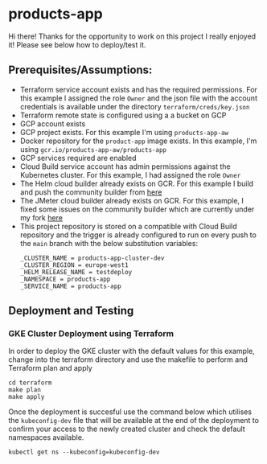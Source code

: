 # products-app
Hi there! Thanks for the opportunity to work on this project I really enjoyed it!
Please see below how to deploy/test it.

## Prerequisites/Assumptions:
- Terraform service account exists and has the required permissions. For this example I assigned the role `Owner` and the json file with the account credentials is available under the directory `terraform/creds/key.json`
- Terraform remote state is configured using a a bucket on GCP
- GCP account exists
- GCP project exists. For this example I'm using `products-app-aw`
- Docker repository for the `product-app` image exists. In this example, I'm using `gcr.io/products-app-aw/products-app`  
- GCP services required are enabled
- Cloud Build service account has admin permissions against the Kubernetes cluster. For this example, I had assigned the role `Owner`
- The Helm cloud builder already exists on GCR. For this example I build and push the community builder from [here](https://github.com/GoogleCloudPlatform/cloud-builders-community/tree/master/helm)
- The JMeter cloud builder already exists on GCR. For this example, I fixed some issues on the community builder which are currently under my fork [here](https://github.com/elntagka/cloud-builders-community/tree/master/jmeter)
- This project repository is stored on a compatible with Cloud Build repository and the trigger is already configured to run on every push to the `main` branch with the below substitution variables:
    ```
    _CLUSTER_NAME = products-app-cluster-dev
    _CLUSTER_REGION = europe-west1
    _HELM_RELEASE_NAME = testdeploy
    _NAMESPACE = products-app
    _SERVICE_NAME = products-app
    ```

## Deployment and Testing

### GKE Cluster Deployment using Terraform
In order to deploy the GKE cluster with the default values for this example, change into the terraform directory and use the makefile to perform and Terraform plan and apply
```
cd terraform
make plan
make apply
```
Once the deployment is succesful use the command below which utilises the `kubeconfig-dev` file that will be available at the end of the deployment to confirm your access to the newly created cluster and check the default namespaces available.
```
kubectl get ns --kubeconfig=kubeconfig-dev
```

###